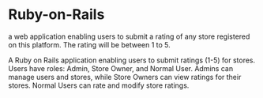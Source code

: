 # Ruby-on-Rails
a web application enabling users to submit a rating of any store registered on this platform. The rating will be between 1 to 5.

A Ruby on Rails application enabling users to submit ratings (1-5) for stores. Users have roles: Admin, Store Owner, and Normal User. Admins can manage users and stores, while Store Owners can view ratings for their stores. Normal Users can rate and modify store ratings.
